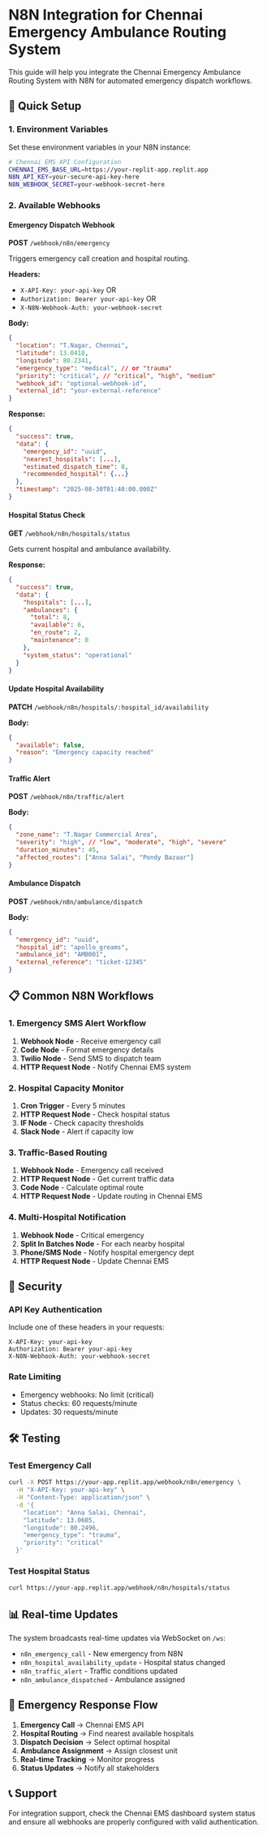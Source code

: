 # N8N Integration for Chennai Emergency Ambulance Routing System

This guide will help you integrate the Chennai Emergency Ambulance Routing System with N8N for automated emergency dispatch workflows.

## 🚀 Quick Setup

### 1. Environment Variables

Set these environment variables in your N8N instance:

```bash
# Chennai EMS API Configuration
CHENNAI_EMS_BASE_URL=https://your-replit-app.replit.app
N8N_API_KEY=your-secure-api-key-here
N8N_WEBHOOK_SECRET=your-webhook-secret-here
```

### 2. Available Webhooks

#### Emergency Dispatch Webhook
**POST** `/webhook/n8n/emergency`

Triggers emergency call creation and hospital routing.

**Headers:**
- `X-API-Key: your-api-key` OR
- `Authorization: Bearer your-api-key` OR  
- `X-N8N-Webhook-Auth: your-webhook-secret`

**Body:**
```json
{
  "location": "T.Nagar, Chennai",
  "latitude": 13.0418,
  "longitude": 80.2341,
  "emergency_type": "medical", // or "trauma"
  "priority": "critical", // "critical", "high", "medium"
  "webhook_id": "optional-webhook-id",
  "external_id": "your-external-reference"
}
```

**Response:**
```json
{
  "success": true,
  "data": {
    "emergency_id": "uuid",
    "nearest_hospitals": [...],
    "estimated_dispatch_time": 8,
    "recommended_hospital": {...}
  },
  "timestamp": "2025-08-30T01:40:00.000Z"
}
```

#### Hospital Status Check
**GET** `/webhook/n8n/hospitals/status`

Gets current hospital and ambulance availability.

**Response:**
```json
{
  "success": true,
  "data": {
    "hospitals": [...],
    "ambulances": {
      "total": 8,
      "available": 6,
      "en_route": 2,
      "maintenance": 0
    },
    "system_status": "operational"
  }
}
```

#### Update Hospital Availability
**PATCH** `/webhook/n8n/hospitals/:hospital_id/availability`

**Body:**
```json
{
  "available": false,
  "reason": "Emergency capacity reached"
}
```

#### Traffic Alert
**POST** `/webhook/n8n/traffic/alert`

**Body:**
```json
{
  "zone_name": "T.Nagar Commercial Area",
  "severity": "high", // "low", "moderate", "high", "severe"
  "duration_minutes": 45,
  "affected_routes": ["Anna Salai", "Pondy Bazaar"]
}
```

#### Ambulance Dispatch
**POST** `/webhook/n8n/ambulance/dispatch`

**Body:**
```json
{
  "emergency_id": "uuid",
  "hospital_id": "apollo_greams",
  "ambulance_id": "AMB001",
  "external_reference": "ticket-12345"
}
```

## 📋 Common N8N Workflows

### 1. Emergency SMS Alert Workflow
1. **Webhook Node** - Receive emergency call
2. **Code Node** - Format emergency details
3. **Twilio Node** - Send SMS to dispatch team
4. **HTTP Request Node** - Notify Chennai EMS system

### 2. Hospital Capacity Monitor
1. **Cron Trigger** - Every 5 minutes
2. **HTTP Request Node** - Check hospital status
3. **IF Node** - Check capacity thresholds
4. **Slack Node** - Alert if capacity low

### 3. Traffic-Based Routing
1. **Webhook Node** - Emergency call received
2. **HTTP Request Node** - Get current traffic data
3. **Code Node** - Calculate optimal route
4. **HTTP Request Node** - Update routing in Chennai EMS

### 4. Multi-Hospital Notification
1. **Webhook Node** - Critical emergency
2. **Split In Batches Node** - For each nearby hospital
3. **Phone/SMS Node** - Notify hospital emergency dept
4. **HTTP Request Node** - Update Chennai EMS

## 🔐 Security

### API Key Authentication
Include one of these headers in your requests:

```
X-API-Key: your-api-key
Authorization: Bearer your-api-key
X-N8N-Webhook-Auth: your-webhook-secret
```

### Rate Limiting
- Emergency webhooks: No limit (critical)
- Status checks: 60 requests/minute
- Updates: 30 requests/minute

## 🛠️ Testing

### Test Emergency Call
```bash
curl -X POST https://your-app.replit.app/webhook/n8n/emergency \
  -H "X-API-Key: your-api-key" \
  -H "Content-Type: application/json" \
  -d '{
    "location": "Anna Salai, Chennai",
    "latitude": 13.0605,
    "longitude": 80.2496,
    "emergency_type": "trauma",
    "priority": "critical"
  }'
```

### Test Hospital Status
```bash
curl https://your-app.replit.app/webhook/n8n/hospitals/status
```

## 📊 Real-time Updates

The system broadcasts real-time updates via WebSocket on `/ws`:

- `n8n_emergency_call` - New emergency from N8N
- `n8n_hospital_availability_update` - Hospital status changed
- `n8n_traffic_alert` - Traffic conditions updated
- `n8n_ambulance_dispatched` - Ambulance assigned

## 🚨 Emergency Response Flow

1. **Emergency Call** → Chennai EMS API
2. **Hospital Routing** → Find nearest available hospitals
3. **Dispatch Decision** → Select optimal hospital
4. **Ambulance Assignment** → Assign closest unit
5. **Real-time Tracking** → Monitor progress
6. **Status Updates** → Notify all stakeholders

## 📞 Support

For integration support, check the Chennai EMS dashboard system status and ensure all webhooks are properly configured with valid authentication.